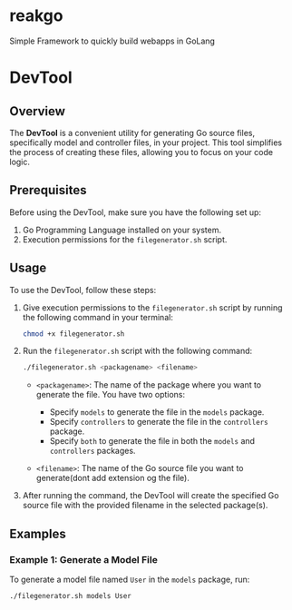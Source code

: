 # reakgo
Simple Framework to quickly build webapps in GoLang

# DevTool

## Overview

The **DevTool** is a convenient utility for generating Go source files, specifically model and controller files, in your project. This tool simplifies the process of creating these files, allowing you to focus on your code logic.

## Prerequisites

Before using the DevTool, make sure you have the following set up:

1. Go Programming Language installed on your system.
2. Execution permissions for the `filegenerator.sh` script.

## Usage

To use the DevTool, follow these steps:

1. Give execution permissions to the `filegenerator.sh` script by running the following command in your terminal:

    ```bash
    chmod +x filegenerator.sh
    ```

2. Run the `filegenerator.sh` script with the following command:

    ```bash
    ./filegenerator.sh <packagename> <filename>
    ```

    - `<packagename>`: The name of the package where you want to generate the file. You have two options:
      - Specify `models` to generate the file in the `models` package.
      - Specify `controllers` to generate the file in the `controllers` package.
      - Specify `both` to generate the file in both the `models` and `controllers` packages.

    - `<filename>`: The name of the Go source file you want to generate(dont add extension og the file).

3. After running the command, the DevTool will create the specified Go source file with the provided filename in the selected package(s).

## Examples

### Example 1: Generate a Model File

To generate a model file named `User` in the `models` package, run:

```bash
./filegenerator.sh models User
```